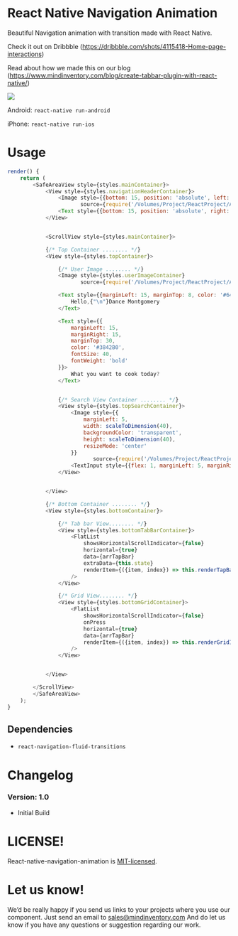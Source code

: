 # React Native Navigation Animation

Beautiful Navigation animation with transition made with React Native.

Check it out on Dribbble (https://dribbble.com/shots/4115418-Home-page-interactions)

Read about how we made this on our blog (https://www.mindinventory.com/blog/create-tabbar-plugin-with-react-native/)

<img src="https://cdn.dribbble.com/users/1233499/screenshots/4115418/iphone_x6.gif" >



Android: `react-native run-android`

iPhone: `react-native run-ios`


# Usage

```js
render() {
    return (
        <SafeAreaView style={styles.mainContainer}>
            <View style={styles.navigationHeaderContainer}>
                <Image style={{bottom: 15, position: 'absolute', left: 15,height:20,width:20,}}
                       source={require('/Volumes/Project/ReactProject/AnimationDemo/Images/ic_menu.png')}/>
                <Text style={{bottom: 15, position: 'absolute', right: 15,color: '#3842B0',}}>+ Create</Text>
            </View>


            <ScrollView style={styles.mainContainer}>

            {/* Top Container ........ */}
            <View style={styles.topContainer}>

                {/* User Image ........ */}
                <Image style={styles.userImageContainer}
                       source={require('/Volumes/Project/ReactProject/AnimationDemo/Images/maxresdefault.jpg')}/>

                <Text style={{marginLeft: 15, marginTop: 8, color: '#6471F4'}}>
                    Hello,{"\n"}Dance Montgomery
                </Text>

                <Text style={{
                    marginLeft: 15,
                    marginRight: 15,
                    marginTop: 30,
                    color: '#3842B0',
                    fontSize: 40,
                    fontWeight: 'bold'
                }}>
                    What you want to cook today?
                </Text>


                {/* Search View Container ........ */}
                <View style={styles.topSearchContainer}>
                    <Image style={{
                        marginLeft: 5,
                        width: scaleToDimension(40),
                        backgroundColor: 'transparent',
                        height: scaleToDimension(40),
                        resizeMode: 'center'
                    }}
                           source={require('/Volumes/Project/ReactProject/AnimationDemo/Images/magnifying-glass-icon.png')}/>
                    <TextInput style={{flex: 1, marginLeft: 5, marginRight: 10, color : "#3842B0"}} placeholder={'Search'} placeholderTextColor='#3842B0' />
                </View>


            </View>

            {/* Bottom Container ........ */}
            <View style={styles.bottomContainer}>

                {/* Tab bar View........ */}
                <View style={styles.bottomTabBarContainer}>
                    <FlatList
                        showsHorizontalScrollIndicator={false}
                        horizontal={true}
                        data={arrTapBar}
                        extraData={this.state}
                        renderItem={({item, index}) => this.renderTapBarItem(item, index)}
                    />
                </View>

                {/* Grid View........ */}
                <View style={styles.bottomGridContainer}>
                    <FlatList
                        showsHorizontalScrollIndicator={false}
                        onPress
                        horizontal={true}
                        data={arrTapBar}
                        renderItem={({item, index}) => this.renderGridItem(item, index)}
                    />
                </View>


            </View>

        </ScrollView>
        </SafeAreaView>
    );
}
```


## Dependencies

* `react-navigation-fluid-transitions`


# Changelog

### Version: 1.0

  * Initial Build



# LICENSE!

React-native-navigation-animation is [MIT-licensed](https://github.com/Mindinventory/react-native-navigation-animation/blob/master/LICENSE).

# Let us know!
We’d be really happy if you send us links to your projects where you use our component. Just send an email to sales@mindinventory.com And do let us know if you have any questions or suggestion regarding our work.
